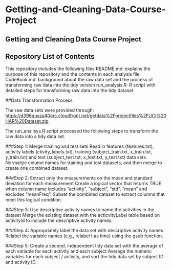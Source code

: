# Getting-and-Cleaning-Data-Course-Project
## Getting and Cleaning Data Course Project

## Repository List of Contents
This repository includes the following files 
README.md: explains the purpose of this repository and the contents in each analysis file
CodeBook.md: background about the raw data set and the process of transforming raw data into the tidy version
run_analysis.R: R script with detailed steps for transforming raw data into the tidy dataset

##Data Transformation Process

The raw data sets were provided through: https://d396qusza40orc.cloudfront.net/getdata%2Fprojectfiles%2FUCI%20HAR%20Dataset.zip

The run_analisys.R script processed the following steps to transform the raw data into a tidy data set.

###Step 1: Merge training and test sets
Read in features (features.txt), activity labels (ctivity_labels.txt), training (subject_train.txt, x_train.txt, y_train.txt) and test (subject_test.txt, x_test.txt, y_test.txt) data sets. Normalize column names for training and test datasets, and then merge to create one combined dataset.

###Step 2: Extract only the measurements on the mean and standard deviation for each measurement
Create a logical vector that returns TRUE when column name includes “activity”, “subject”, “std”, “mean” and excludes “meanFreq”. Subset the combined dataset to extract columns that meet this logical condition.

###Step 3: Use descriptive activity names to name the activities in the dataset
Merge the existing dataset with the acticvityLabel table based on activityId to include the descriptive activity names.

###Step 4: Appropriately label the data set with descriptive activity names
Relabel the variable names (e.g., relabel t as time) using the gsub function.

###Step 5: Create a second, independent tidy data set with the average of each variable for each activity and each subject
Average the numeric variables for each subject / activity, and sort the tidy data set by subject ID and activity ID.


